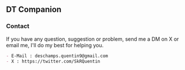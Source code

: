 ## DT Companion

### Contact

If you have any question, suggestion or problem, send me a DM on X or email me, I'll do my best for helping you.

```markdown
- E-Mail : deschamps.quentin9@gmail.com
- X : https://twitter.com/SkRQuentin
